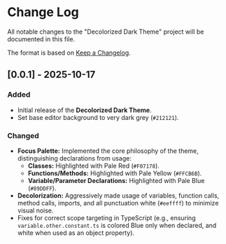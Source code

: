 # Change Log

All notable changes to the "Decolorized Dark Theme" project will be documented in this file.

The format is based on [Keep a Changelog](http://keepachangelog.com/en/1.0.0/).

## [0.0.1] - 2025-10-17

### Added

-   Initial release of the **Decolorized Dark Theme**.
-   Set base editor background to very dark grey (`#212121`).

### Changed

-   **Focus Palette:** Implemented the core philosophy of the theme, distinguishing declarations from usage:
    -   **Classes:** Highlighted with Pale Red (`#F07178`).
    -   **Functions/Methods:** Highlighted with Pale Yellow (`#FFCB6B`).
    -   **Variable/Parameter Declarations:** Highlighted with Pale Blue (`#89DDFF`).
-   **Decolorization:** Aggressively made usage of variables, function calls, method calls, imports, and all punctuation white (`#eeffff`) to minimize visual noise.
-   Fixes for correct scope targeting in TypeScript (e.g., ensuring `variable.other.constant.ts` is colored Blue only when declared, and white when used as an object property).
